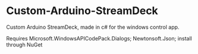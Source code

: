 # Custom-Arduino-StreamDeck
Custom Arduino StreamDeck, made in c# for the windows control app.

Requires Microsoft.WindowsAPICodePack.Dialogs; Newtonsoft.Json; install through NuGet
